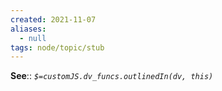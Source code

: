 ```yaml
---
created: 2021-11-07
aliases:
  - null
tags: node/topic/stub
---
```


**See**::
*`$=customJS.dv_funcs.outlinedIn(dv, this)`* 

